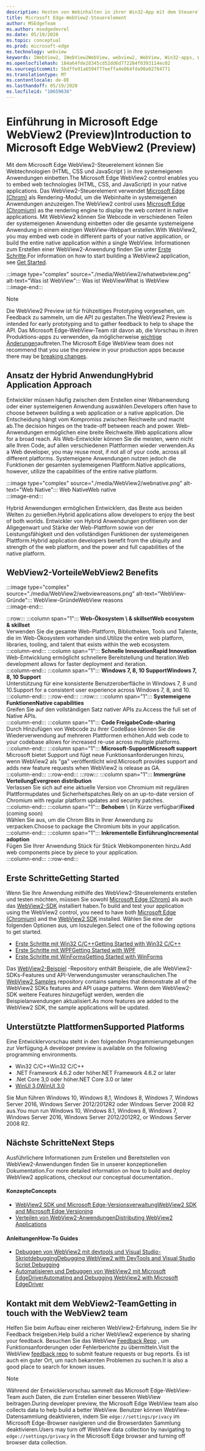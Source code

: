 ```yaml
---
description: Hosten von Webinhalten in ihrer Win32-App mit dem Steuerelement "Microsoft Edge WebView 2"
title: Microsoft Edge-WebView2-Steuerelement
author: MSEdgeTeam
ms.author: msedgedevrel
ms.date: 05/19/2020
ms.topic: conceptual
ms.prod: microsoft-edge
ms.technology: webview
keywords: IWebView2, IWebView2WebView, webview2, WebView, Win32-apps, Win32, Edge, ICoreWebView2, CoreWebView2, ICoreWebView2Host, Browser-Steuerelement, Edge-HTML, Windows Forms, WinForms, WPF, .net
ms.openlocfilehash: 184a64fde28345cd52dd6d772284f0393114ec02
ms.sourcegitcommit: 5bdffe91a6594f77eeffa4e864fda90a02784771
ms.translationtype: MT
ms.contentlocale: de-DE
ms.lasthandoff: 05/19/2020
ms.locfileid: "10659636"
---
```

# <span data-ttu-id="12c78-104">Einführung in Microsoft Edge WebView2 (Preview)</span><span class="sxs-lookup"><span data-stu-id="12c78-104">Introduction to Microsoft Edge WebView2 (Preview)</span></span>  

<span data-ttu-id="12c78-105">Mit dem Microsoft Edge WebView2-Steuerelement können Sie Webtechnologien (HTML, CSS und JavaScript \) in ihre systemeigenen Anwendungen einbetten.</span><span class="sxs-lookup"><span data-stu-id="12c78-105">The Microsoft Edge WebView2 control enables you to embed web technologies \(HTML, CSS, and JavaScript\) in your native applications.</span></span>  <span data-ttu-id="12c78-106">Das WebView2-Steuerelement verwendet [Microsoft Edge (Chrom)](https://www.microsoftedgeinsider.com) als Rendering-Modul, um die Webinhalte in systemeigenen Anwendungen anzuzeigen.</span><span class="sxs-lookup"><span data-stu-id="12c78-106">The WebView2 control uses [Microsoft Edge (Chromium)](https://www.microsoftedgeinsider.com) as the rendering engine to display the web content in native applications.</span></span>  <span data-ttu-id="12c78-107">Mit WebView2 können Sie Webcode in verschiedenen Teilen der systemeigenen Anwendung einbetten oder die gesamte systemeigene Anwendung in einem einzigen WebView-Webpart erstellen.</span><span class="sxs-lookup"><span data-stu-id="12c78-107">With WebView2, you may embed web code in different parts of your native application, or build the entire native application within a single WebView.</span></span>  <span data-ttu-id="12c78-108">Informationen zum Erstellen einer WebView2-Anwendung finden Sie unter [Erste Schritte](./index.md#getting-started).</span><span class="sxs-lookup"><span data-stu-id="12c78-108">For information on how to start building a WebView2 application, see [Get Started](./index.md#getting-started).</span></span>  

:::image type="complex" source="./media/WebView2/whatwebview.png" alt-text="Was ist WebView":::
   <span data-ttu-id="12c78-110">Was ist WebView</span><span class="sxs-lookup"><span data-stu-id="12c78-110">What is WebView</span></span>  
:::image-end:::  

> [!NOTE]
> <span data-ttu-id="12c78-111">Die WebView2 Preview ist für frühzeitiges Prototyping vorgesehen, um Feedback zu sammeln, um die API zu gestalten.</span><span class="sxs-lookup"><span data-stu-id="12c78-111">The WebView2 Preview is intended for early prototyping and to gather feedback to help to shape the API.</span></span>  <span data-ttu-id="12c78-112">Das Microsoft Edge-WebView-Team rät davon ab, die Vorschau in ihren Produktions-apps zu verwenden, da möglicherweise [wichtige Änderungen](./releasenotes.md)auftreten.</span><span class="sxs-lookup"><span data-stu-id="12c78-112">The Microsoft Edge WebView team does not recommend that you use the preview in your production apps because there may be [breaking changes](./releasenotes.md).</span></span>  

## <span data-ttu-id="12c78-113">Ansatz der Hybrid Anwendung</span><span class="sxs-lookup"><span data-stu-id="12c78-113">Hybrid Application Approach</span></span>  

<span data-ttu-id="12c78-114">Entwickler müssen häufig zwischen dem Erstellen einer Webanwendung oder einer systemeigenen Anwendung auswählen.</span><span class="sxs-lookup"><span data-stu-id="12c78-114">Developers often have to choose between building a web application or a native application.</span></span>  <span data-ttu-id="12c78-115">Die Entscheidung hängt vom Kompromiss zwischen Reichweite und macht ab.</span><span class="sxs-lookup"><span data-stu-id="12c78-115">The decision hinges on the trade-off between reach and power.</span></span>  <span data-ttu-id="12c78-116">Web-Anwendungen ermöglichen eine breite Reichweite.</span><span class="sxs-lookup"><span data-stu-id="12c78-116">Web applications allow for a broad reach.</span></span>  <span data-ttu-id="12c78-117">Als Web-Entwickler können Sie die meisten, wenn nicht alle Ihren Code, auf allen verschiedenen Plattformen wieder verwenden.</span><span class="sxs-lookup"><span data-stu-id="12c78-117">As a Web developer, you may reuse most, if not all of your code, across all different platforms.</span></span>  <span data-ttu-id="12c78-118">Systemeigene Anwendungen nutzen jedoch die Funktionen der gesamten systemeigenen Plattform.</span><span class="sxs-lookup"><span data-stu-id="12c78-118">Native applications, however, utilize the capabilities of the entire native platform.</span></span>  

:::image type="complex" source="./media/WebView2/webnative.png" alt-text="Web Native":::
   <span data-ttu-id="12c78-120">Web Native</span><span class="sxs-lookup"><span data-stu-id="12c78-120">Web native</span></span>  
:::image-end:::  

<span data-ttu-id="12c78-121">Hybrid Anwendungen ermöglichen Entwicklern, das Beste aus beiden Welten zu genießen.</span><span class="sxs-lookup"><span data-stu-id="12c78-121">Hybrid applications allow developers to enjoy the best of both worlds.</span></span>  <span data-ttu-id="12c78-122">Entwickler von Hybrid Anwendungen profitieren von der Allgegenwart und Stärke der Web-Plattform sowie von der Leistungsfähigkeit und den vollständigen Funktionen der systemeigenen Plattform.</span><span class="sxs-lookup"><span data-stu-id="12c78-122">Hybrid application developers benefit from the ubiquity and strength of the web platform, and the power and full capabilities of the native platform.</span></span>  

## <span data-ttu-id="12c78-123">WebView2-Vorteile</span><span class="sxs-lookup"><span data-stu-id="12c78-123">WebView2 Benefits</span></span>   

:::image type="complex" source="./media/WebView2/webviewreasons.png" alt-text="WebView-Gründe":::
   <span data-ttu-id="12c78-125">WebView-Gründe</span><span class="sxs-lookup"><span data-stu-id="12c78-125">WebView reasons</span></span>  
:::image-end:::  

:::row:::
   :::column span="1":::
      **<span data-ttu-id="12c78-126">Web-Ökosystem \ & skillset</span><span class="sxs-lookup"><span data-stu-id="12c78-126">Web ecosystem \& skillset</span></span>**  
      <span data-ttu-id="12c78-127">Verwenden Sie die gesamte Web-Plattform, Bibliotheken, Tools und Talente, die im Web-Ökosystem vorhanden sind.</span><span class="sxs-lookup"><span data-stu-id="12c78-127">Utilize the entire web platform, libraries, tooling, and talent that exists within the web ecosystem.</span></span>  
   :::column-end:::
   :::column span="1":::
      **<span data-ttu-id="12c78-128">Schnelle Innovation</span><span class="sxs-lookup"><span data-stu-id="12c78-128">Rapid Innovation</span></span>**  
      <span data-ttu-id="12c78-129">Web-Entwicklung ermöglicht schnellere Bereitstellung und Iteration.</span><span class="sxs-lookup"><span data-stu-id="12c78-129">Web development allows for faster deployment and iteration.</span></span>  
   :::column-end:::
   :::column span="1":::
      **<span data-ttu-id="12c78-130">Windows 7, 8, 10 Support</span><span class="sxs-lookup"><span data-stu-id="12c78-130">Windows 7, 8, 10 Support</span></span>**  
      <span data-ttu-id="12c78-131">Unterstützung für eine konsistente Benutzeroberfläche in Windows 7, 8 und 10.</span><span class="sxs-lookup"><span data-stu-id="12c78-131">Support for a consistent user experience across Windows 7, 8, and 10.</span></span>  
   :::column-end:::
:::row-end:::
:::row:::
   :::column span="1":::
      **<span data-ttu-id="12c78-132">Systemeigene Funktionen</span><span class="sxs-lookup"><span data-stu-id="12c78-132">Native capabilities</span></span>**  
      <span data-ttu-id="12c78-133">Greifen Sie auf den vollständigen Satz nativer APIs zu.</span><span class="sxs-lookup"><span data-stu-id="12c78-133">Access the full set of Native APIs.</span></span>  
   :::column-end:::
   :::column span="1":::
      **<span data-ttu-id="12c78-134">Code Freigabe</span><span class="sxs-lookup"><span data-stu-id="12c78-134">Code-sharing</span></span>**  
      <span data-ttu-id="12c78-135">Durch Hinzufügen von Webcode zu ihrer CodeBase können Sie die Wiederverwendung auf mehreren Plattformen erhöhen.</span><span class="sxs-lookup"><span data-stu-id="12c78-135">Add web code to your codebase allows for increased re-use across multiple platforms.</span></span>  
   :::column-end:::
   :::column span="1":::
      **<span data-ttu-id="12c78-136">Microsoft-Support</span><span class="sxs-lookup"><span data-stu-id="12c78-136">Microsoft support</span></span>**  
      <span data-ttu-id="12c78-137">Microsoft bietet Support und fügt neue Funktionsanforderungen hinzu, wenn WebView2 als "ga" veröffentlicht wird.</span><span class="sxs-lookup"><span data-stu-id="12c78-137">Microsoft provides support and adds new feature requests when WebView2 is release as GA.</span></span>  
   :::column-end:::
:::row-end:::
:::row:::
   :::column span="1":::
      **<span data-ttu-id="12c78-138">Immergrüne Verteilung</span><span class="sxs-lookup"><span data-stu-id="12c78-138">Evergreen distribution</span></span>**  
      <span data-ttu-id="12c78-139">Verlassen Sie sich auf eine aktuelle Version von Chromium mit regulären Plattformupdates und Sicherheitspatches.</span><span class="sxs-lookup"><span data-stu-id="12c78-139">Rely on an up-to-date version of Chromium with regular platform updates and security patches.</span></span>  
   :::column-end:::
   :::column span="1":::
      <span data-ttu-id="12c78-140">**Behoben** \ (in Kürze verfügbar)</span><span class="sxs-lookup"><span data-stu-id="12c78-140">**Fixed** \(coming soon\)</span></span>  
      <span data-ttu-id="12c78-141">Wählen Sie aus, um die Chrom Bits in Ihrer Anwendung zu verpacken.</span><span class="sxs-lookup"><span data-stu-id="12c78-141">Choose to package the Chromium bits in your application.</span></span>  
   :::column-end:::
   :::column span="1":::
      **<span data-ttu-id="12c78-142">Inkrementelle Einführung</span><span class="sxs-lookup"><span data-stu-id="12c78-142">Incremental adoption</span></span>**  
      <span data-ttu-id="12c78-143">Fügen Sie Ihrer Anwendung Stück für Stück Webkomponenten hinzu.</span><span class="sxs-lookup"><span data-stu-id="12c78-143">Add web components piece by piece to your application.</span></span>  
   :::column-end:::
:::row-end:::  

## <span data-ttu-id="12c78-144">Erste Schritte</span><span class="sxs-lookup"><span data-stu-id="12c78-144">Getting Started</span></span>  

<span data-ttu-id="12c78-145">Wenn Sie Ihre Anwendung mithilfe des WebView2-Steuerelements erstellen und testen möchten, müssen Sie sowohl [Microsoft Edge (Chrom)](https://www.microsoftedgeinsider.com/download) als auch das [WebView2-SDK](https://aka.ms/webviewnuget) installiert haben.</span><span class="sxs-lookup"><span data-stu-id="12c78-145">To build and test your application using the WebView2 control, you need to have both [Microsoft Edge (Chromium)](https://www.microsoftedgeinsider.com/download) and the [WebView2 SDK](https://aka.ms/webviewnuget) installed.</span></span>  <span data-ttu-id="12c78-146">Wählen Sie eine der folgenden Optionen aus, um loszulegen.</span><span class="sxs-lookup"><span data-stu-id="12c78-146">Select one of the following options to get started.</span></span>  

*   [<span data-ttu-id="12c78-147">Erste Schritte mit Win32 C/C++</span><span class="sxs-lookup"><span data-stu-id="12c78-147">Getting Started with Win32 C/C++</span></span>](./gettingstarted/win32.md)  
*   [<span data-ttu-id="12c78-148">Erste Schritte mit WPF</span><span class="sxs-lookup"><span data-stu-id="12c78-148">Getting Started with WPF</span></span>](./gettingstarted/wpf.md)  
*   [<span data-ttu-id="12c78-149">Erste Schritte mit WinForms</span><span class="sxs-lookup"><span data-stu-id="12c78-149">Getting Started with WinForms</span></span>](./gettingstarted/winforms.md)  

<span data-ttu-id="12c78-150">Das [WebView2-Beispiel](https://github.com/MicrosoftEdge/WebView2Samples) -Repository enthält Beispiele, die alle WebView2-SDKs-Features und API-Verwendungsmuster veranschaulichen.</span><span class="sxs-lookup"><span data-stu-id="12c78-150">The [WebView2 Samples](https://github.com/MicrosoftEdge/WebView2Samples) repository contains samples that demonstrate all of the WebView2 SDKs features and API usage patterns.</span></span> <span data-ttu-id="12c78-151">Wenn dem WebView2-SDK weitere Features hinzugefügt werden, werden die Beispielanwendungen aktualisiert.</span><span class="sxs-lookup"><span data-stu-id="12c78-151">As more features are added to the WebView2 SDK, the sample applications will be updated.</span></span>   

## <span data-ttu-id="12c78-152">Unterstützte Plattformen</span><span class="sxs-lookup"><span data-stu-id="12c78-152">Supported Platforms</span></span>  

<span data-ttu-id="12c78-153">Eine Entwicklervorschau steht in den folgenden Programmierumgebungen zur Verfügung.</span><span class="sxs-lookup"><span data-stu-id="12c78-153">A developer preview is available on the following programming environments.</span></span>  

*   <span data-ttu-id="12c78-154">Win32 C/C++</span><span class="sxs-lookup"><span data-stu-id="12c78-154">Win32 C/C++</span></span>  
*   <span data-ttu-id="12c78-155">.NET Framework 4.6.2 oder höher</span><span class="sxs-lookup"><span data-stu-id="12c78-155">.NET Framework 4.6.2 or later</span></span>  
*   <span data-ttu-id="12c78-156">.Net Core 3,0 oder höher</span><span class="sxs-lookup"><span data-stu-id="12c78-156">.NET Core 3.0 or later</span></span>  
*   [<span data-ttu-id="12c78-157">WinUI 3,0</span><span class="sxs-lookup"><span data-stu-id="12c78-157">WinUI 3.0</span></span>](/uwp/toolkits/winui3/)  

<span data-ttu-id="12c78-158">Sie Mun führen Windows 10, Windows 8,1, Windows 8, Windows 7, Windows Server 2016, Windows Server 2012/2012R2 oder Windows Server 2008 R2 aus.</span><span class="sxs-lookup"><span data-stu-id="12c78-158">You mun run Windows 10, Windows 8.1, Windows 8, Windows 7, Windows Server 2016, Windows Server 2012/2012R2, or Windows Server 2008 R2.</span></span>   

## <span data-ttu-id="12c78-159">Nächste Schritte</span><span class="sxs-lookup"><span data-stu-id="12c78-159">Next Steps</span></span>  

<span data-ttu-id="12c78-160">Ausführlichere Informationen zum Erstellen und Bereitstellen von WebView2-Anwendungen finden Sie in unserer konzeptionellen Dokumentation.</span><span class="sxs-lookup"><span data-stu-id="12c78-160">For more detailed information on how to build and deploy WebView2 applications, checkout our conceptual documentation</span></span><!-- and how-to guides--><span data-ttu-id="12c78-161">.</span><span class="sxs-lookup"><span data-stu-id="12c78-161">.</span></span>  

#### <span data-ttu-id="12c78-162">Konzepte</span><span class="sxs-lookup"><span data-stu-id="12c78-162">Concepts</span></span>  

*   [<span data-ttu-id="12c78-163">WebView2 SDK und Microsoft Edge-Versionsverwaltung</span><span class="sxs-lookup"><span data-stu-id="12c78-163">WebView2 SDK and Microsoft Edge Versioning</span></span>](./concepts/versioning.md)
*   [<span data-ttu-id="12c78-164">Verteilen von WebView2-Anwendungen</span><span class="sxs-lookup"><span data-stu-id="12c78-164">Distributing WebView2 Applications</span></span>](./concepts/distribution.md)  
 
#### <span data-ttu-id="12c78-165">Anleitungen</span><span class="sxs-lookup"><span data-stu-id="12c78-165">How-To Guides</span></span>  

*   [<span data-ttu-id="12c78-166">Debuggen von WebView2 mit devtools und Visual Studio-Skriptdebugging</span><span class="sxs-lookup"><span data-stu-id="12c78-166">Debugging WebView2 with DevTools and Visual Studio Script Debugging</span></span>](./howto/debug.md)  
*   [<span data-ttu-id="12c78-167">Automatisieren und Debuggen von WebView2 mit Microsoft EdgeDriver</span><span class="sxs-lookup"><span data-stu-id="12c78-167">Automating and Debugging WebView2 with Microsoft EdgeDriver</span></span>](./howto/webdriver.md)  

<!--todo: add how-tos when available  -->  

## <span data-ttu-id="12c78-168">Kontakt mit dem WebView2-Team</span><span class="sxs-lookup"><span data-stu-id="12c78-168">Getting in touch with the WebView2 team</span></span>  

<span data-ttu-id="12c78-169">Helfen Sie beim Aufbau einer reicheren WebView2-Erfahrung, indem Sie Ihr Feedback freigeben.</span><span class="sxs-lookup"><span data-stu-id="12c78-169">Help build a richer WebView2 experience by sharing your feedback.</span></span>  <span data-ttu-id="12c78-170">Besuchen Sie das WebView [Feedback Repo](https://aka.ms/webviewfeedback) , um Funktionsanforderungen oder Fehlerberichte zu übermitteln.</span><span class="sxs-lookup"><span data-stu-id="12c78-170">Visit the WebView [feedback repo](https://aka.ms/webviewfeedback) to submit feature requests or bug reports.</span></span>  <span data-ttu-id="12c78-171">Es ist auch ein guter Ort, um nach bekannten Problemen zu suchen.</span><span class="sxs-lookup"><span data-stu-id="12c78-171">It is also a good place to search for known issues.</span></span>  

> [!NOTE]
> <span data-ttu-id="12c78-172">Während der Entwicklervorschau sammelt das Microsoft Edge-WebView-Team auch Daten, die zum Erstellen einer besseren WebView beitragen.</span><span class="sxs-lookup"><span data-stu-id="12c78-172">During developer preview, the Microsoft Edge WebView team also collects data to help build a better WebView.</span></span>  <span data-ttu-id="12c78-173">Benutzer können WebView-Datensammlung deaktivieren, indem Sie `edge://settings/privacy` im Microsoft Edge-Browser navigieren und die Browserdaten Sammlung deaktivieren.</span><span class="sxs-lookup"><span data-stu-id="12c78-173">Users may turn off WebView data collection by navigating to `edge://settings/privacy` in the Microsoft Edge browser and turning off browser data collection.</span></span>  

